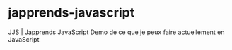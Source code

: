 # japprends-javascript
JJS | Japprends JavaScript
Demo de ce que je peux faire actuellement en JavaScript
